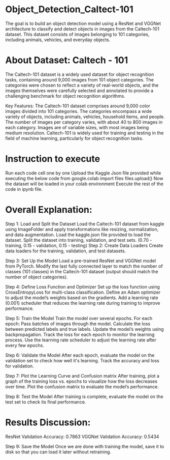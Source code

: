 # Object_Detection_Caltect-101
The goal is to build an object detection model using a ResNet and VGGNet architecture to classify and detect objects in images from the Caltech-101 dataset. This dataset consists of images belonging to 101 categories, including animals, vehicles, and everyday objects.

# About Dataset: Caltech - 101
The Caltech-101 dataset is a widely used dataset for object recognition tasks, containing around 9,000 images from 101 object categories. 
The categories were chosen to reflect a variety of real-world objects, and the images themselves were carefully selected and annotated to provide a challenging benchmark for object recognition algorithms.

Key Features:
The Caltech-101 dataset comprises around 9,000 color images divided into 101 categories.
The categories encompass a wide variety of objects, including animals, vehicles, household items, and people.
The number of images per category varies, with about 40 to 800 images in each category.
Images are of variable sizes, with most images being medium resolution.
Caltech-101 is widely used for training and testing in the field of machine learning, particularly for object recognition tasks.

# Instruction to execute

Run each code cell one by one
Upload the Kaggle Json file provided while executing the below code
from google.colab import files
files.upload()
Now the dataset will be loaded in your colab environment
Execute the rest of the code in ipynb file.

# Overall Explanation:
Step 1: Load and Split the Dataset
Load the Caltech-101 dataset from kaggle using ImageFolder and apply transformations like resizing, normalization, and data augmentation.
Load the kaggle.json file provided to load the dataset.
Split the dataset into training, validation, and test sets. (0.70 - training, 0.15 - validation, 0.15 - testing)
Step 2: Create Data Loaders
Create data loaders for the training, validation, and test datasets. 

Step 3: Set Up the Model
Load a pre-trained ResNet and VGGNet model from PyTorch.
Modify the last fully connected layer to match the number of classes (101 classes) in the Caltech-101 dataset (output should match the number of object categories).

Step 4: Define Loss Function and Optimizer
Set up the loss function using CrossEntropyLoss for multi-class classification.
Define an Adam optimizer to adjust the model’s weights based on the gradients.
Add a learning rate (0.001) scheduler that reduces the learning rate during training to improve performance.

Step 5: Train the Model
Train the model over several epochs. 
For each epoch:
Pass batches of images through the model.
Calculate the loss between predicted labels and true labels.
Update the model’s weights using backpropagation.
Track the loss for each epoch to monitor the learning process.
Use the learning rate scheduler to adjust the learning rate after every few epochs.

Step 6: Validate the Model
After each epoch, evaluate the model on the validation set to check how well it's learning. Track the accuracy and loss for validation.

Step 7: Plot the Learning Curve and Confusion matrix
After training, plot a graph of the training loss vs. epochs to visualize how the loss decreases over time.
Plot the confusion matrix to evaluate the model’s performance.

Step 8: Test the Model
After training is complete, evaluate the model on the test set to check its final performance.

# Results Discussion:

ResNet Validation Accuracy: 0.7863
VGGNet Validation Accuracy: 0.5434

Step 9: Save the Model
Once we are done with training the model, save it to disk so that you can load it later without retraining.
